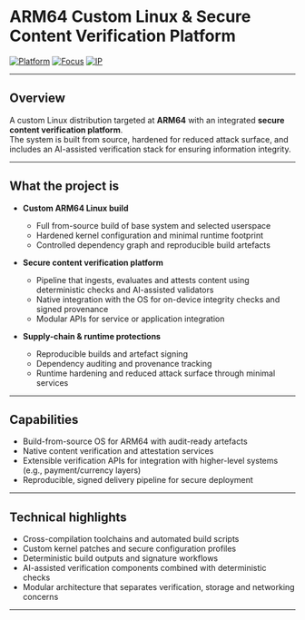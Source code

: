 # ARM64 Custom Linux & Secure Content Verification Platform

[![Platform](https://img.shields.io/badge/Platform-ARM64-blue.svg)](#)
[![Focus](https://img.shields.io/badge/Focus-Security_&_Integrity-red.svg)](#)
[![IP](https://img.shields.io/badge/License-Proprietary-important.svg)](#)

---

## Overview

A custom Linux distribution targeted at **ARM64** with an integrated **secure content verification platform**.  
The system is built from source, hardened for reduced attack surface, and includes an AI-assisted verification stack for ensuring information integrity.

---

## What the project is

- **Custom ARM64 Linux build**
  - Full from-source build of base system and selected userspace
  - Hardened kernel configuration and minimal runtime footprint
  - Controlled dependency graph and reproducible build artefacts

- **Secure content verification platform**
  - Pipeline that ingests, evaluates and attests content using deterministic checks and AI-assisted validators
  - Native integration with the OS for on-device integrity checks and signed provenance
  - Modular APIs for service or application integration

- **Supply-chain & runtime protections**
  - Reproducible builds and artefact signing
  - Dependency auditing and provenance tracking
  - Runtime hardening and reduced attack surface through minimal services

---

## Capabilities

- Build-from-source OS for ARM64 with audit-ready artefacts  
- Native content verification and attestation services  
- Extensible verification APIs for integration with higher-level systems (e.g., payment/currency layers)  
- Reproducible, signed delivery pipeline for secure deployment

---

## Technical highlights

- Cross-compilation toolchains and automated build scripts  
- Custom kernel patches and secure configuration profiles  
- Deterministic build outputs and signature workflows  
- AI-assisted verification components combined with deterministic checks  
- Modular architecture that separates verification, storage and networking concerns

---

